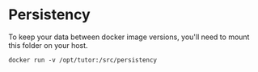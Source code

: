 # Persistency

To keep your data between docker image versions, you'll need to mount this folder on your host.

`docker run -v /opt/tutor:/src/persistency`
